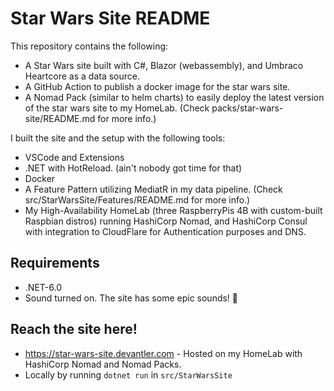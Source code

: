 # Star Wars Site README

This repository contains the following:

- A Star Wars site built with C#, Blazor (webassembly), and Umbraco Heartcore as a data source.
- A GitHub Action to publish a docker image for the star wars site.
- A Nomad Pack (similar to helm charts) to easily deploy the latest version of the star wars site to my HomeLab. (Check packs/star-wars-site/README.md for more info.)

I built the site and the setup with the following tools:

- VSCode and Extensions
- .NET with HotReload. (ain't nobody got time for that)
- Docker
- A Feature Pattern utilizing MediatR in my data pipeline. (Check src/StarWarsSite/Features/README.md for more info.)
- My High-Availability HomeLab (three RaspberryPis 4B with custom-built Raspbian distros) running HashiCorp Nomad, and HashiCorp Consul with integration to CloudFlare for Authentication purposes and DNS.


## Requirements

- .NET-6.0
- Sound turned on. The site has some epic sounds! 🤩

## Reach the site here!

- <https://star-wars-site.devantler.com> - Hosted on my HomeLab with HashiCorp Nomad and Nomad Packs.
- Locally by running `dotnet run` in `src/StarWarsSite`
